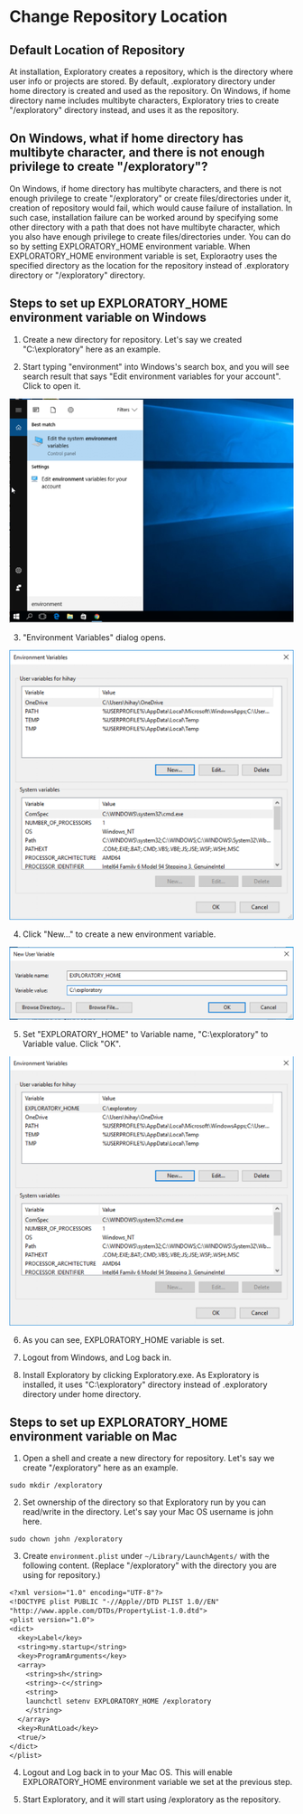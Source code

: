# Change Repository Location

## Default Location of Repository

At installation, Exploratory creates a repository, which is the directory where user info or projects are stored.
By default, .exploratory directory under home directory is created and used as the repository.
On Windows, if home directory name includes multibyte characters, Exploratory tries to create "/exploratory" directory instead, and uses it as the repository.

## On Windows, what if home directory has multibyte character, and there is not enough privilege to create "/exploratory"?

On Windows, if home directory has multibyte characters, and there is not enough privilege to create "/exploratory" or create files/directories under it,
creation of repository would fail, which would cause failure of installation.
In such case, installation failure can be worked around by specifying some other directory with a path that does not have multibyte character, which you also have enough privilege to create files/directories under.
You can do so by setting EXPLORATORY_HOME environment variable.
When EXPLORATORY_HOME environment variable is set, Exploraotry uses the specified directory as the location for the repository instead of .exploratory directory or "/exploratory" directory.

## Steps to set up EXPLORATORY_HOME environment variable on Windows

1. Create a new directory for repository. Let's say we created "C:\exploratory" here as an example.

2. Start typing "environment" into Windows's search box, and you will see search result that says "Edit environment variables for your account". Click to open it.

  ![](images/exploratory_home_win_1.png)

3. "Environment Variables" dialog opens.

  ![](images/exploratory_home_win_2.png)

4. Click "New..." to create a new environment variable.

  ![](images/exploratory_home_win_3.png)

5. Set "EXPLORATORY_HOME" to Variable name, "C:\exploratory" to Variable value. Click "OK".

  ![](images/exploratory_home_win_4.png)

6. As you can see, EXPLORATORY_HOME variable is set.

7. Logout from Windows, and Log back in.

8. Install Exploratory by clicking Exploratory.exe. As Exploratory is installed, it uses "C:\exploratory" directory instead of .exploratory directory under home directory.

## Steps to set up EXPLORATORY_HOME environment variable on Mac

1. Open a shell and create a new directory for repository. Let's say we create "/exploratory" here as an example.
```
sudo mkdir /exploratory
```

2. Set ownership of the directory so that Exploratory run by you can read/write in the directory. Let's say your Mac OS username is john here.
```
sudo chown john /exploratory
```

3. Create `environment.plist` under `~/Library/LaunchAgents/` with the following content. (Replace "/exploratory" with the directory you are using for repository.)
```
<?xml version="1.0" encoding="UTF-8"?>
<!DOCTYPE plist PUBLIC "-//Apple//DTD PLIST 1.0//EN" "http://www.apple.com/DTDs/PropertyList-1.0.dtd">
<plist version="1.0">
<dict>
  <key>Label</key>
  <string>my.startup</string>
  <key>ProgramArguments</key>
  <array>
    <string>sh</string>
    <string>-c</string>
    <string>
    launchctl setenv EXPLORATORY_HOME /exploratory
    </string>
  </array>
  <key>RunAtLoad</key>
  <true/>
</dict>
</plist>
```

4. Logout and Log back in to your Mac OS. This will enable EXPLORATORY_HOME environment variable we set at the previous step.

5. Start Exploratory, and it will start using /exploratory as the repository.
